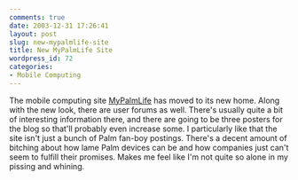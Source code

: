 ```yaml
---
comments: true
date: 2003-12-31 17:26:41
layout: post
slug: new-mypalmlife-site
title: New MyPalmLife Site
wordpress_id: 72
categories:
- Mobile Computing
---
```


The mobile computing site [MyPalmLife](http://mypalmlife.com/index.php) has moved to its new home. Along with the new look, there are user forums as well. There's usually quite a bit of interesting information there, and there are going to be three posters for the blog so that'll probably even increase some. I particularly like that the site isn't just a bunch of Palm fan-boy postings. There's a decent amount of bitching about how lame Palm devices can be and how companies just can't seem to fulfill their promises. Makes me feel like I'm not quite so alone in my pissing and whining.
